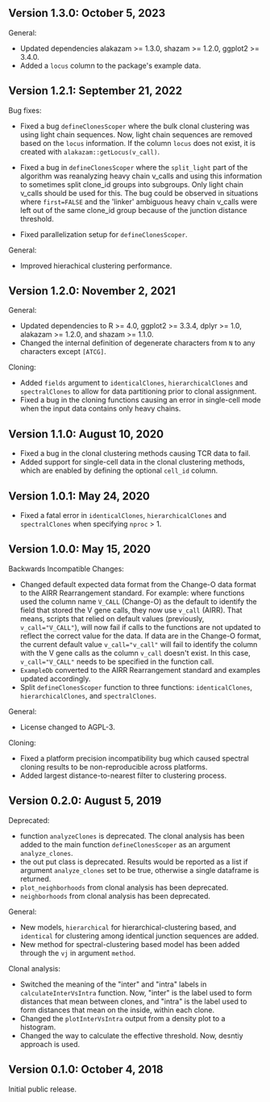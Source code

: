 Version 1.3.0: October 5, 2023
-------------------------------------------------------------------------------

General:

+ Updated dependencies alakazam >= 1.3.0, shazam >= 1.2.0, ggplot2 >= 3.4.0.
+ Added a `locus` column to the package's example data.

Version 1.2.1: September 21, 2022
-------------------------------------------------------------------------------

Bug fixes:

+ Fixed a bug `defineClonesScoper` where the bulk clonal clustering was using 
  light chain sequences. Now, light chain sequences are removed based on the 
  `locus` information. If the column `locus` does not exist, it is created with
  `alakazam::getLocus(v_call)`.
 
+ Fixed a bug in `defineClonesScoper` where the `split_light` part of the 
  algorithm was reanalyzing heavy chain v_calls and using this information to 
  sometimes split clone_id groups into subgroups. Only light chain v_calls 
  should be used for this. The bug could be observed in situations where 
  `first=FALSE` and the 'linker' ambiguous heavy chain v_calls were left out of 
  the same clone_id group because of the junction distance threshold.
  
+ Fixed parallelization setup for `defineClonesScoper`.

General:

+ Improved hierachical clustering performance. 
  
Version 1.2.0: November 2, 2021
-------------------------------------------------------------------------------

General:

+ Updated dependencies to R >= 4.0, ggplot2 >= 3.3.4, dplyr >= 1.0, 
  alakazam >= 1.2.0, and shazam >= 1.1.0.
+ Changed the internal definition of degenerate characters from `N` to any 
  characters except `[ATCG]`.

Cloning:

+ Added `fields` argument to `identicalClones`, `hierarchicalClones` and 
  `spectralClones` to allow for data partitioning prior to clonal assignment.
+ Fixed a bug in the cloning functions causing an error in single-cell mode 
  when the input data contains only heavy chains.
  

Version 1.1.0: August 10, 2020
-------------------------------------------------------------------------------

+ Fixed a bug in the clonal clustering methods causing TCR data to fail.
+ Added support for single-cell data in the clonal clustering methods, which
  are enabled by defining the optional `cell_id` column.


Version 1.0.1: May 24, 2020
-------------------------------------------------------------------------------

+ Fixed a fatal error in `identicalClones`, `hierarchicalClones` and 
  `spectralClones` when specifying `nproc` > 1.
  
  
Version 1.0.0: May 15, 2020
-------------------------------------------------------------------------------

Backwards Incompatible Changes:

+ Changed default expected data format from the Change-O data format to the
  AIRR Rearrangement standard. For example: where functions used the column 
  name `V_CALL` (Change-O) as the default to identify the field that stored 
  the V gene calls, they now use `v_call` (AIRR). That means, scripts that 
  relied on default values (previously, `v_call="V_CALL"`), will now fail if 
  calls to the functions are not updated to reflect the correct value for the 
  data. If data are in the Change-O format, the current default value 
  `v_call="v_call"` will fail to identify the column with the V gene calls
  as the column `v_call` doesn't exist. In this case, `v_call="V_CALL"` needs 
  to be specified in the function call.
+ `ExampleDb` converted to the AIRR Rearrangement standard and examples updated 
  accordingly.
+ Split `defineClonesScoper` function to three functions: `identicalClones`, 
  `hierarchicalClones`, and `spectralClones`.
  
General:

+ License changed to AGPL-3.

Cloning:

+ Fixed a platform precision incompatibility bug which caused spectral cloning
  results to be non-reproducible across platforms.
+ Added largest distance-to-nearest filter to clustering process.


Version 0.2.0:  August 5, 2019
-------------------------------------------------------------------------------

Deprecated:

+ function `analyzeClones` is deprecated. The clonal analysis has been added 
  to the main function `defineClonesScoper` as an argument `analyze_clones`. 
+ the out put class is deprecated. Results would be reported as a list if 
  argument `analyze_clones` set to be true, otherwise a single dataframe is
  returned.
+ `plot_neighborhoods` from clonal analysis has been deprecated.
+ `neighborhoods` from clonal analysis has been deprecated.

General:

+ New models, `hierarchical` for hierarchical-clustering based, and `identical` 
  for clustering among identical junction sequences are added. 
+ New method for spectral-clustering based model has been added through the 
  `vj` in argument `method`.

Clonal analysis:

+ Switched the meaning of the "inter" and "intra" labels in 
  `calculateInterVsIntra` function. Now, "inter" is the label used to form 
  distances that mean between clones, and "intra" is the label used to form 
  distances that mean on the inside, within each clone.
+ Changed the `plotInterVsIntra` output from a density plot to a histogram.
+ Changed the way to calculate the effective threshold. Now, desntiy approach 
  is used.
    

Version 0.1.0:  October 4, 2018
-------------------------------------------------------------------------------

Initial public release.
